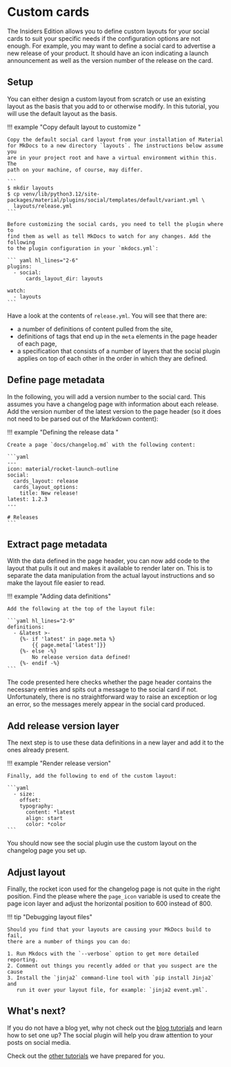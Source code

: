 # Custom cards

The Insiders Edition allows you to define custom layouts for your social cards
to suit your specific needs if the configuration options are not enough.
For example, you may want to define a social card to advertise a new release
of your product. It should have an icon indicating a launch announcement as
well as the version number of the release on the card.

## Setup

You can either design a custom layout from scratch or use an existing layout
as the basis that you add to or otherwise modify. In this tutorial, you will
use the default layout as the basis.

!!! example "Copy default layout to customize <!-- md:sponsors -->"

    Copy the default social card layout from your installation of Material
    for MkDocs to a new directory `layouts`. The instructions below assume you
    are in your project root and have a virtual environment within this. The
    path on your machine, of course, may differ.

    ```
    $ mkdir layouts
    $ cp venv/lib/python3.12/site-packages/material/plugins/social/templates/default/variant.yml \
      layouts/release.yml
    ```

    Before customizing the social cards, you need to tell the plugin where to
    find them as well as tell MkDocs to watch for any changes. Add the following
    to the plugin configuration in your `mkdocs.yml`:

    ``` yaml hl_lines="2-6"
    plugins:
      - social:
          cards_layout_dir: layouts

    watch:
      - layouts
    ```

Have a look at the contents of `release.yml`. You will see that there are:

* a number of definitions of content pulled from the site,
* definitions of tags that end up in the `meta` elements in the page header
  of each page,
* a specification that consists of a number of layers that the social plugin
  applies on top of each other in the order in which they are defined.

## Define page metadata

In the following, you will add a version number to the social card. This
assumes you have a changelog page with information about each release.
Add the version number of the latest version to the page header (so it does
not need to be parsed out of the Markdown content):

!!! example "Defining the release data <!-- md:sponsors -->"

    Create a page `docs/changelog.md` with the following content:

    ```yaml
    ---
    icon: material/rocket-launch-outline
    social:
      cards_layout: release
      cards_layout_options:
        title: New release!
    latest: 1.2.3
    ---

    # Releases
    ```

## Extract page metadata

With the data defined in the page header, you can now add code to the layout
that pulls it out and makes it available to render later on. This is to separate
the data manipulation from the actual layout instructions and so make the
layout file easier to read.

!!! example "Adding data definitions"

    Add the following at the top of the layout file:

    ```yaml hl_lines="2-9"
    definitions:
      - &latest >-
        {%- if 'latest' in page.meta %}
            {{ page.meta['latest']}}
        {%- else -%}
            No release version data defined!
        {%- endif -%}
    ```

The code presented here checks whether the page header contains the necessary
entries and spits out a message to the social card if not. Unfortunately, there
is no straightforward way to raise an exception or log an error, so the messages
merely appear in the social card produced.

## Add release version layer

The next step is to use these data definitions in a new layer and add it to the
ones already present.

!!! example "Render release version"

    Finally, add the following to end of the custom layout:

    ```yaml
      - size: 
        offset: 
        typography:
          content: *latest
          align: start
          color: *color
    ```

You should now see the social plugin use the custom layout on the changelog page
you set up.

## Adjust layout

Finally, the rocket icon used for the changelog page is not quite in the right
position. Find the please where the `page_icon` variable is used to create the
page icon layer and adjust the horizontal position to 600 instead of 800.

!!! tip "Debugging layout files"

    Should you find that your layouts are causing your MkDocs build to fail,
    there are a number of things you can do:

    1. Run Mkdocs with the `--verbose` option to get more detailed reporting.
    2. Comment out things you recently added or that you suspect are the cause
    3. Install the `jinja2` command-line tool with `pip install Jinja2` and
       run it over your layout file, for example: `jinja2 event.yml`.

## What's next?

If you do not have a blog yet, why not check out the
[blog tutorials](../index.md#blogs) and learn how to set one up? The social
plugin will help you draw attention to your posts on social media.

Check out the [other tutorials](../index.md) we have prepared for you.